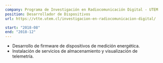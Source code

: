 ```yaml
---
company: Programa de Investigación en Radiocomunicación Digital - UTEM
position: Desarrollador de Dispositivos
url: https://vtte.utem.cl/investigacion-en-radiocomunicacion-digital/

start: "2018-08"
end: "2018-12"
---
```


- Desarrollo de firmware de dispositivos de medición energética.
- Instalación de servicios de almacenamiento y visualización de telemetría.
